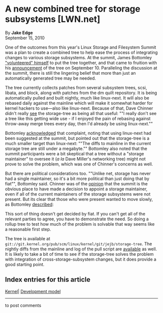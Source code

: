 # A new combined tree for storage subsystems [LWN.net]

By **Jake Edge**  
September 15, 2010 

One of the outcomes from this year's Linux Storage and Filesystem Summit was a plan to create a combined tree to help ease the process of integrating changes to various storage subsystems. At the summit, James Bottomley ["volunteered" himself](http://lwn.net/Articles/399148/#lightning) to put the tree together, and that came to fruition with his [announcement](http://lwn.net/Articles/404484/) of the tree on September 10. Paralleling the discussion at the summit, there is still the lingering belief that more than just an automatically generated tree may be needed. 

The tree currently collects patches from several subsystem trees, scsi, libata, and block, along with patches from the dm quilt repository. It is being automatically pulled and built nightly, much like linux-next. It will also be rebased daily against the mainline which will make it somewhat harder for kernel hackers to use—also like linux-next. Because of that, Dave Chinner didn't really [see](/Articles/405137/) the storage-tree as being all that useful: ""I really don't see a tree like this getting wide use - if I enjoyed the pain of rebasing against throw-away merge trees every day, then I'd already be using linux-next."" 

Bottomley [acknowledged](/Articles/405139/) that complaint, noting that using linux-next had been suggested at the summit, but pointed out that the storage-tree is a much smaller target than linux-next: ""The diffs to mainline in the current storage tree are still under a megabyte."" Bottomley also noted that the summit participants were a bit skeptical that a tree without a "storage maintainer" to oversee it (_a la_ Dave Miller's networking tree) might not prove to solve the problem, which was one of Chinner's concerns as well. 

But there are political considerations too. ""Unlike net, storage has never had a single maintainer, so it's a bit more political than just doing that by fiat"", Bottomley said. Chinner was of the [opinion](/Articles/405143/) that the summit is the obvious place to have made a decision to appoint a storage maintainer, even if all of the current maintainers of the storage subsystems were not present. But its clear that those who were present wanted to move slowly, as Bottomley [described](/Articles/405144/): 

This sort of thing doesn't get decided by fiat. If you can't get all of the relevant parties to agree, you have to demonstrate the need. So doing a rollup tree to test how much of the problem is solvable that way seems like a reasonable first step. 

The tree is available at `git://git.kernel.org/pub/scm/linux/kernel/git/jejb/storage-tree`. The nightly diffs from the mainline and log of the pull script are [available](http://www.kernel.org/pub/linux/kernel/people/jejb/storage-tree/) as well. It is likely to take a bit of time to see if the storage-tree solves the problem with integration of cross-storage-subsystem changes, but it does provide a good starting point. 

  
Index entries for this article  
---  
[Kernel](/Kernel/Index)| [Development model](/Kernel/Index#Development_model)  
  


* * *

to post comments 
